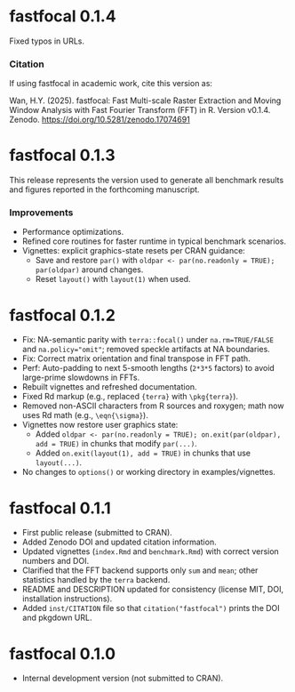 # fastfocal 0.1.4

Fixed typos in URLs.

### Citation
If using fastfocal in academic work, cite this version as:

Wan, H.Y. (2025). fastfocal: Fast Multi-scale Raster Extraction and Moving Window Analysis with Fast Fourier Transform (FFT) in R. Version v0.1.4. Zenodo. https://doi.org/10.5281/zenodo.17074691


# fastfocal 0.1.3

This release represents the version used to generate all benchmark results and figures reported in the forthcoming manuscript.

### Improvements
- Performance optimizations.
- Refined core routines for faster runtime in typical benchmark scenarios.
- Vignettes: explicit graphics-state resets per CRAN guidance:
  - Save and restore `par()` with `oldpar <- par(no.readonly = TRUE); par(oldpar)` around changes.
  - Reset `layout()` with `layout(1)` when used.


# fastfocal 0.1.2

* Fix: NA-semantic parity with `terra::focal()` under `na.rm=TRUE/FALSE` and
  `na.policy="omit"`; removed speckle artifacts at NA boundaries.
* Fix: Correct matrix orientation and final transpose in FFT path.
* Perf: Auto-padding to next 5-smooth lengths (`2*3*5` factors) to avoid large-prime
  slowdowns in FFTs.
* Rebuilt vignettes and refreshed documentation.
* Fixed Rd markup (e.g., replaced `{terra}` with `\pkg{terra}`).
* Removed non-ASCII characters from R sources and roxygen; math now uses Rd math (e.g., `\eqn{\sigma}`).
* Vignettes now restore user graphics state:
  - Added `oldpar <- par(no.readonly = TRUE); on.exit(par(oldpar), add = TRUE)` in chunks that modify `par(...)`.
  - Added `on.exit(layout(1), add = TRUE)` in chunks that use `layout(...)`.
* No changes to `options()` or working directory in examples/vignettes.

# fastfocal 0.1.1

* First public release (submitted to CRAN).
* Added Zenodo DOI and updated citation information.
* Updated vignettes (`index.Rmd` and `benchmark.Rmd`) with correct version numbers and DOI.
* Clarified that the FFT backend supports only `sum` and `mean`; other statistics handled by the `terra` backend.
* README and DESCRIPTION updated for consistency (license MIT, DOI, installation instructions).
* Added `inst/CITATION` file so that `citation("fastfocal")` prints the DOI and pkgdown URL.

# fastfocal 0.1.0

* Internal development version (not submitted to CRAN).

